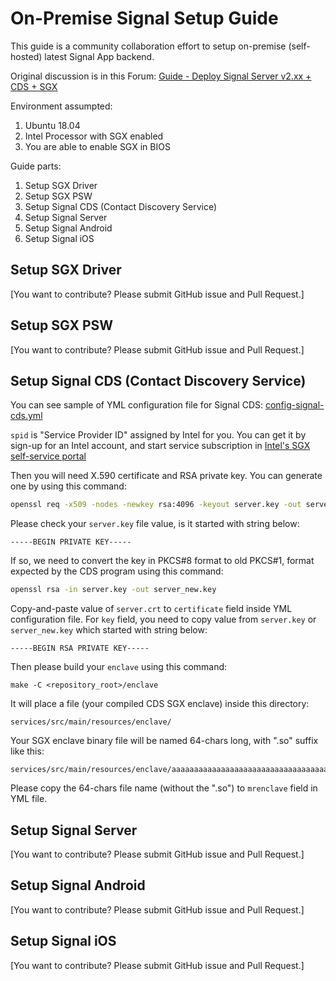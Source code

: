 # On-Premise Signal Setup Guide

This guide is a community collaboration effort to setup on-premise (self-hosted) latest Signal App backend.

Original discussion is in this Forum:
[Guide - Deploy Signal Server v2.xx + CDS + SGX](https://community.signalusers.org/t/guide-deploy-signal-server-v2-xx-cds-sgx/8331)

Environment assumpted:
1. Ubuntu 18.04
2. Intel Processor with SGX enabled
3. You are able to enable SGX in BIOS

Guide parts:
1. Setup SGX Driver
2. Setup SGX PSW
3. Setup Signal CDS (Contact Discovery Service)
4. Setup Signal Server
5. Setup Signal Android
6. Setup Signal iOS


## Setup SGX Driver

[You want to contribute? Please submit GitHub issue and Pull Request.]


## Setup SGX PSW

[You want to contribute? Please submit GitHub issue and Pull Request.]


## Setup Signal CDS (Contact Discovery Service)

You can see sample of YML configuration file for Signal CDS: [config-signal-cds.yml](config-signal-cds.yml)

`spid` is "Service Provider ID" assigned by Intel for you. You can get it by sign-up for an Intel account, and start service subscription in [Intel's SGX self-service portal](https://api.portal.trustedservices.intel.com/EPID-attestation)

Then you will need X.590 certificate and RSA private key. You can generate one by using this command:
```bash
openssl req -x509 -nodes -newkey rsa:4096 -keyout server.key -out server.crt -days 365
```

Please check your `server.key` file value, is it started with string below:
```
-----BEGIN PRIVATE KEY-----
```

If so, we need to convert the key in PKCS#8 format to old PKCS#1, format expected by the CDS program using this command:
```bash
openssl rsa -in server.key -out server_new.key
```

Copy-and-paste value of `server.crt` to `certificate` field inside YML configuration file. For `key` field, you need to copy value from `server.key` or `server_new.key` which started with string below:
```
-----BEGIN RSA PRIVATE KEY-----
```

Then please build your `enclave` using this command:
```
make -C <repository_root>/enclave
```

It will place a file (your compiled CDS SGX enclave) inside this directory:
```
services/src/main/resources/enclave/
```

Your SGX enclave binary file will be named 64-chars long, with ".so" suffix like this:
```
services/src/main/resources/enclave/aaaaaaaaaaaaaaaaaaaaaaaaaaaaaaaaaaaaaaaaaaaaaaaaaaaaaaaaaaaaaaaa.so
```

Please copy the 64-chars file name (without the ".so") to `mrenclave` field in YML file.


## Setup Signal Server

[You want to contribute? Please submit GitHub issue and Pull Request.]


## Setup Signal Android

[You want to contribute? Please submit GitHub issue and Pull Request.]


## Setup Signal iOS

[You want to contribute? Please submit GitHub issue and Pull Request.]
